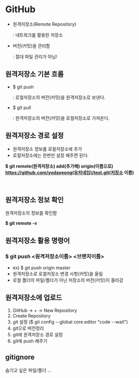 # GitHub

- 원격저장소(Remote Repository)

  : 네트워크를 활용한 저장소

- 버전(커밋)을 관리함

  : 절대 파일 관리가 아님!



## 원격저장소 기본 흐름

- $ git push

  : 로컬저장소의 버전(커밋)을 원격저장소로 보낸다.

- $ git pull

  : 원격저장소의 버전(커밋)을 로컬저장소로 가져온다.



## 원격저장소 경로 설정

- 원격저장소 정보를 로컬저장소에 추가
- 로컬저장소에는 한번만 설정 해주면 된다.

**$ git remote(원격저장소) add(추가해) origin(이름으로) https://github.com/yodayeong(유저네임)/test.git(저장소 이름)**

​         

## 원격저장소 정보 확인

원격저장소의 정보를 확인함

**$ git remote -v**



## 원격저장소 활용 명령어

### $ git push <원격저장소이름> <브랜치이름>

- ex) $ git push origin master
- 원격저장소로 로컬저장소 변경 사항(커밋)을 올림
- 로컬 폴더의 파일/폴더가 아닌 저장소의 버전(커밋)이 올라감



## 원격저장소에 업로드

1. GitHub    ->    +    ->    New Repository
2. Create Repository
3. git 설정 ($ git config --global core.editor "code --wait")
4. git으로 버전정리
5. git에 원격저장소 경로 설정
6. git에 push 해주기



## gitignore

숨기고 싶은 파일/폴더 ... 